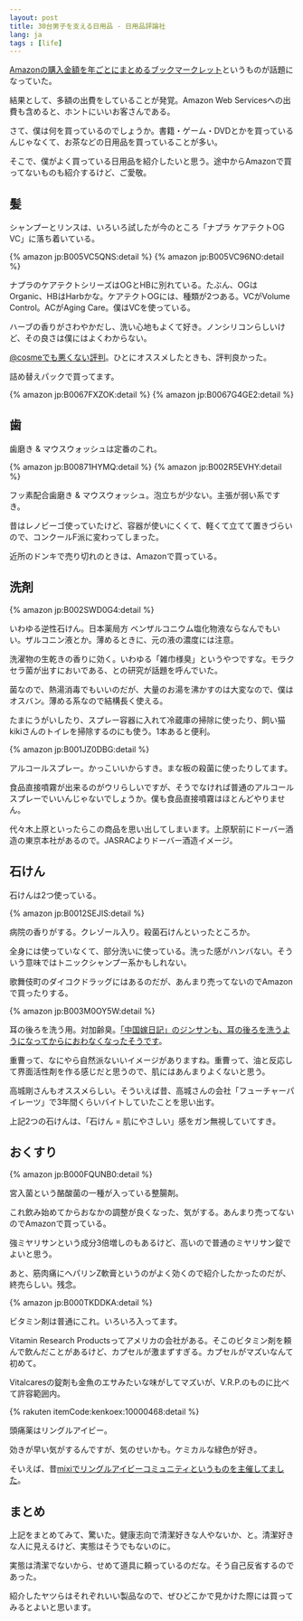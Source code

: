 ```yaml
---
layout: post
title: 30台男子を支える日用品 - 日用品評論社
lang: ja
tags : [life]
---
```

<a href="http://moroya.hatenablog.jp/entry/2013/06/03/225935">Amazonの購入金額を年ごとにまとめるブックマークレット</a>というものが話題になっていた。

結果として、多額の出費をしていることが発覚。Amazon Web Servicesへの出費も含めると、ホントにいいお客さんである。

さて、僕は何を買っているのでしょうか。書籍・ゲーム・DVDとかを買っているんじゃなくて、お茶などの日用品を買っていることが多い。

そこで、僕がよく買っている日用品を紹介したいと思う。途中からAmazonで買ってないものも紹介するけど、ご愛敬。

## 髪

シャンプーとリンスは、いろいろ試したが今のところ「ナプラ ケアテクトOG VC」に落ち着いている。

{% amazon jp:B005VC5QNS:detail %}
{% amazon jp:B005VC96NO:detail %}

ナプラのケアテクトシリーズはOGとHBに別れている。たぶん、OGはOrganic、HBはHarbかな。ケアテクトOGには、種類が2つある。VCがVolume Control。ACがAging Care。僕はVCを使っている。

ハーブの香りがさわやかだし、洗い心地もよくて好き。ノンシリコンらしいけど、その良さは僕にはよくわからない。

<a href="http://www.cosme.net/product/product_id/10033293/top">@cosmeでも悪くない評判</a>。ひとにオススメしたときも、評判良かった。

詰め替えパックで買ってます。

{% amazon jp:B0067FXZOK:detail %}
{% amazon jp:B0067G4GE2:detail %}

## 歯

歯磨き & マウスウォッシュは定番のこれ。

{% amazon jp:B00871HYMQ:detail %}
{% amazon jp:B002R5EVHY:detail %}

フッ素配合歯磨き & マウスウォッシュ。泡立ちが少ない。主張が弱い系ですき。

昔はレノビーゴ使っていたけど、容器が使いにくくて、軽くて立てて置きづらいので、コンクールF派に変わってしまった。

近所のドンキで売り切れのときは、Amazonで買っている。

## 洗剤

{% amazon jp:B002SWD0G4:detail %}

いわゆる逆性石けん。日本薬局方 ベンザルコニウム塩化物液ならなんでもいい。ザルコニン液とか。薄めるときに、元の液の濃度には注意。

洗濯物の生乾きの香りに効く。いわゆる「雑巾様臭」というやつですな。モラクセラ菌が出すにおいである、との研究が話題を呼んでいた。

菌なので、熱湯消毒でもいいのだが、大量のお湯を沸かすのは大変なので、僕はオスバン。薄める系なので結構長く使える。

たまにうがいしたり、スプレー容器に入れて冷蔵庫の掃除に使ったり、飼い猫kikiさんのトイレを掃除するのにも使う。1本あると便利。

{% amazon jp:B001JZ0DBG:detail %}

アルコールスプレー。かっこいいからすき。まな板の殺菌に使ったりしてます。

食品直接噴霧が出来るのがウリらしいですが、そうでなければ普通のアルコールスプレーでいいんじゃないでしょうか。僕も食品直接噴霧はほとんどやりません。

代々木上原といったらこの商品を思い出してしまいます。上原駅前にドーバー酒造の東京本社があるので。JASRACよりドーバー酒造イメージ。

## 石けん

石けんは2つ使っている。

{% amazon jp:B0012SEJIS:detail %}

病院の香りがする。クレゾール入り。殺菌石けんといったところか。

全身には使っていなくて、部分洗いに使っている。洗った感がハンバない。そういう意味ではトニックシャンプー系かもしれない。

歌舞伎町のダイコクドラッグにはあるのだが、あんまり売ってないのでAmazonで買ったりする。

{% amazon jp:B003M0OY5W:detail %}

耳の後ろを洗う用。対加齢臭。<a href="http://blog.livedoor.jp/keumaya-china/archives/51457896.html">「中国嫁日記」のジンサンも、耳の後ろを洗うようになってからにおわなくなったそうです</a>。

重曹って、なにやら自然派ないいイメージがありますね。重曹って、油と反応して界面活性剤を作る感じだと思うので、肌にはあんまりよくないと思う。

高城剛さんもオススメらしい。そういえば昔、高城さんの会社「フューチャーパイレーツ」で3年間くらいバイトしていたことを思い出す。

上記2つの石けんは、「石けん = 肌にやさしい」感をガン無視していてすき。

## おくすり

{% amazon jp:B000FQUNB0:detail %}

宮入菌という酪酸菌の一種が入っている整腸剤。

これ飲み始めてからおなかの調整が良くなった、気がする。あんまり売ってないのでAmazonで買っている。

強ミヤリサンという成分3倍増しのもあるけど、高いので普通のミヤリサン錠でよいと思う。

あと、筋肉痛にヘパリンZ軟膏というのがよく効くので紹介したかったのだが、終売らしい。残念。

{% amazon jp:B000TKDDKA:detail %}

ビタミン剤は普通にこれ。いろいろ入ってます。

Vitamin Research Productsってアメリカの会社がある。そこのビタミン剤を頼んで飲んだことがあるけど、カプセルが激まずすぎる。カプセルがマズいなんて初めて。

Vitalcaresの錠剤も金魚のエサみたいな味がしてマズいが、V.R.P.のものに比べて許容範囲内。

{% rakuten itemCode:kenkoex:10000468:detail %}

頭痛薬はリングルアイビー。

効きが早い気がするんですが、気のせいかも。ケミカルな緑色が好き。

そいえば、昔<a href="http://mixi.jp/view_community.pl?id=43125">mixiでリングルアイビーコミュニティというものを主催してました</a>。

## まとめ

上記をまとめてみて、驚いた。健康志向で清潔好きな人やないか、と。清潔好きな人に見えるけど、実態はそうでもないのに。

実態は清潔でないから、せめて道具に頼っているのだな。そう自己反省するのであった。

紹介したヤツらはそれぞれいい製品なので、ぜひどこかで見かけた際には買ってみるとよいと思います。
